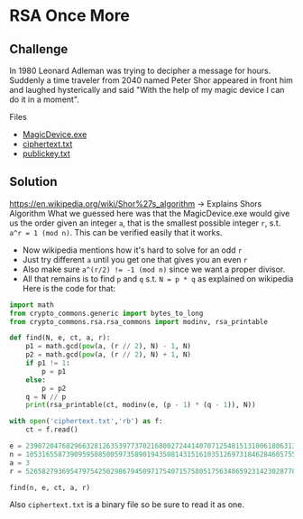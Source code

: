 # RSA Once More

## Challenge

In 1980 Leonard Adleman was trying to decipher a message for hours. Suddenly a time traveler from 2040 named Peter Shor appeared in front him and laughed hysterically and said "With the help of my magic device I can do it in a moment".

Files

- [MagicDevice.exe](./MagicDevice.exe)
- [ciphertext.txt](./ciphertext.txt)
- [publickey.txt](./publickey.txt)

## Solution

https://en.wikipedia.org/wiki/Shor%27s_algorithm -> Explains Shors Algorithm
What we guessed here was that the MagicDevice.exe would give us the order given an integer `a`, that is the smallest possible integer `r`, s.t. `a^r = 1 (mod n)`. This can be verified easily that it works. 
- Now wikipedia mentions how it's hard to solve for an odd `r`
- Just try different `a` until you get one that gives you an even `r`
- Also make sure `a^(r/2) != -1 (mod n)` since we want a proper divisor.
- All that remains is to find `p` and `q` s.t. `N = p * q` as explained on wikipedia
Here is the code for that:
```py
import math
from crypto_commons.generic import bytes_to_long
from crypto_commons.rsa.rsa_commons import modinv, rsa_printable

def find(N, e, ct, a, r):
    p1 = math.gcd(pow(a, (r // 2), N) - 1, N)
    p2 = math.gcd(pow(a, (r // 2), N) + 1, N)
    if p1 != 1:
        p = p1
    else:
        p = p2
    q = N // p
    print(rsa_printable(ct, modinv(e, (p - 1) * (q - 1)), N))

with open('ciphertext.txt','rb') as f: 
    ct = f.read()

e = 2390720476829663281263539773702168002724414070712548151310061806313475414529251250528807882905703023414220017343493751059607622869919077823394431285084301
n = 10531655873909595085005973589019435081431516103512697318462846057556449579148091020976230492942267466685363711186386410787413810741466812042929329955880601
a = 3
r = 5265827936954797542502986794509717540715758051756348659231423028778224789573942880415348893045261639921862375258787151675105991237971899021481310235236402

find(n, e, ct, a, r)
```
Also `ciphertext.txt` is a binary file so be sure to read it as one.
